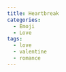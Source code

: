 ```yaml
---
title: Heartbreak
categories:
  - Emoji
  - Love
tags:
  - love
  - valentine
  - romance
---
```

